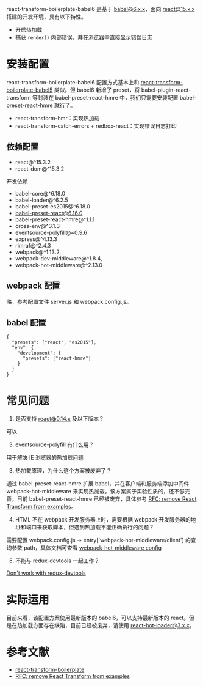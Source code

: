 react-transform-boilerplate-babel6 是基于 babel@6.x.x，面向 react@15.x.x 搭建的开发环境，具有以下特性。

- 开启热加载
- 捕获 `render()` 内部错误，并在浏览器中直接显示错误日志

# 安装配置
react-transform-boilerplate-babel6 配置方式基本上和 [react-transform-boilerplate-babel5](../react-transform-boilerplate-babel5) 类似。但 babel6 新增了 preset，将 babel-plugin-react-transform 等封装在  babel-preset-react-hmre 中，我们只需要安装配置 babel-preset-react-hmre 就行了。

- react-transform-hmr：实现热加载
- react-transform-catch-errors + redbox-react：实现错误日志打印

## 依赖配置
- react@^15.3.2
- react-dom@^15.3.2

开发依赖

- babel-core@^6.18.0
- babel-loader@^6.2.5
- babel-preset-es2015@^6.18.0
- babel-preset-react@6.16.0
- babel-preset-react-hmre@^1.1.1
- cross-env@^3.1.3
- eventsource-polyfill@~0.9.6
- express@^4.13.3
- rimraf@^2.4.3
- webpack@^1.13.2,
- webpack-dev-middleware@^1.8.4,
- webpack-hot-middleware@^2.13.0

## webpack 配置
略，参考配置文件 server.js 和 webpack.config.js。

## babel 配置
```
{
  "presets": ["react", "es2015"],
  "env": {
    "development": {
      "presets": ["react-hmre"]
    }
  }
}
```

# 常见问题
1. 是否支持 react@0.14.x 及以下版本？

  可以

3. eventsource-polyfill 有什么用？

  用于解决 IE 浏览器的热加载问题

3. 热加载原理，为什么这个方案被废弃了？

  通过 babel-preset-react-hmre 扩展 babel，并在客户端和服务端添加中间件 webpack-hot-middleware 来实现热加载。该方案属于实验性质的，还不够完善，目前 babel-preset-react-hmre 已经被废弃，具体参考 [RFC: remove React Transform from examples](https://github.com/reactjs/redux/pull/1455)。

4. HTML 不在 webpack 开发服务器上时，需要根据 webpack 开发服务器的地址和端口来获取脚本，但遇到热加载不能正确执行的问题？

  需要配置 webpack.config.js -> entry['webpack-hot-middleware/client'] 的查询参数 path，具体文档可查看  [webpack-hot-middleware config](https://github.com/glenjamin/webpack-hot-middleware#config)

5. 不能与 redux-devtools 一起工作？

  [Don't work with redux-devtools](https://github.com/gaearon/react-transform-hmr/issues/77)

# 实际运用
目前来看，该配置方案使用最新版本的 babel6，可以支持最新版本的 react。但是在热加载方面存在缺陷，目前已经被废弃，请使用 react-hot-loader@3.x.x。

# 参考文献
- [react-transform-boilerplate](https://github.com/gaearon/react-transform-boilerplate)
- [RFC: remove React Transform from examples](https://github.com/reactjs/redux/pull/1455)
